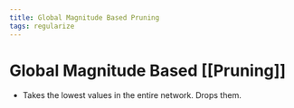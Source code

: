 ```yaml
---
title: Global Magnitude Based Pruning
tags: regularize
---
```


# Global Magnitude Based [[Pruning]]
- Takes the lowest values in the entire network. Drops them.


























































































